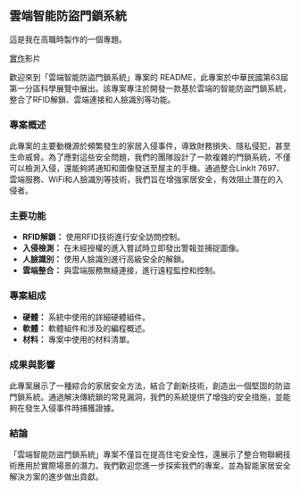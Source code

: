 ## 雲端智能防盜門鎖系統

這是我在高職時製作的一個專題。

[實作](https://youtu.be/gA9H_TTG37Q)影片

歡迎來到「雲端智能防盜門鎖系統」專案的 README，此專案於中華民國第63屆第一分區科學展覽中展出。該專案專注於開發一款基於雲端的智能防盜門鎖系統，整合了RFID解鎖、雲端連接和人臉識別等功能。

### 專案概述
此專案的主要動機源於頻繁發生的家居入侵事件，導致財務損失、隱私侵犯，甚至生命威脅。為了應對這些安全問題，我們的團隊設計了一款複雜的門鎖系統，不僅可以檢測入侵，還能夠將通知和圖像發送至屋主的手機。通過整合LinkIt 7697、雲端服務、WiFi和人臉識別等技術，我們旨在增強家居安全，有效阻止潛在的入侵者。

### 主要功能
- **RFID解鎖：** 使用RFID技術進行安全訪問控制。
- **入侵檢測：** 在未經授權的進入嘗試時立即發出警報並捕捉圖像。
- **人臉識別：** 使用人臉識別進行高級安全的解鎖。
- **雲端整合：** 與雲端服務無縫連接，進行遠程監控和控制。

### 專案組成
- **硬體：** 系統中使用的詳細硬體組件。
- **軟體：** 軟體組件和涉及的編程概述。
- **材料：** 專案中使用的材料清單。

### 成果與影響
此專案展示了一種綜合的家居安全方法，結合了創新技術，創造出一個堅固的防盜門鎖系統。通過解決傳統鎖的常見漏洞，我們的系統提供了增強的安全措施，並能夠在發生入侵事件時捕獲證據。

### 結論
「雲端智能防盜門鎖系統」專案不僅旨在提高住宅安全性，還展示了整合物聯網技術應用於實際場景的潛力。我們歡迎您進一步探索我們的專案，並為智能家居安全解決方案的進步做出貢獻。
